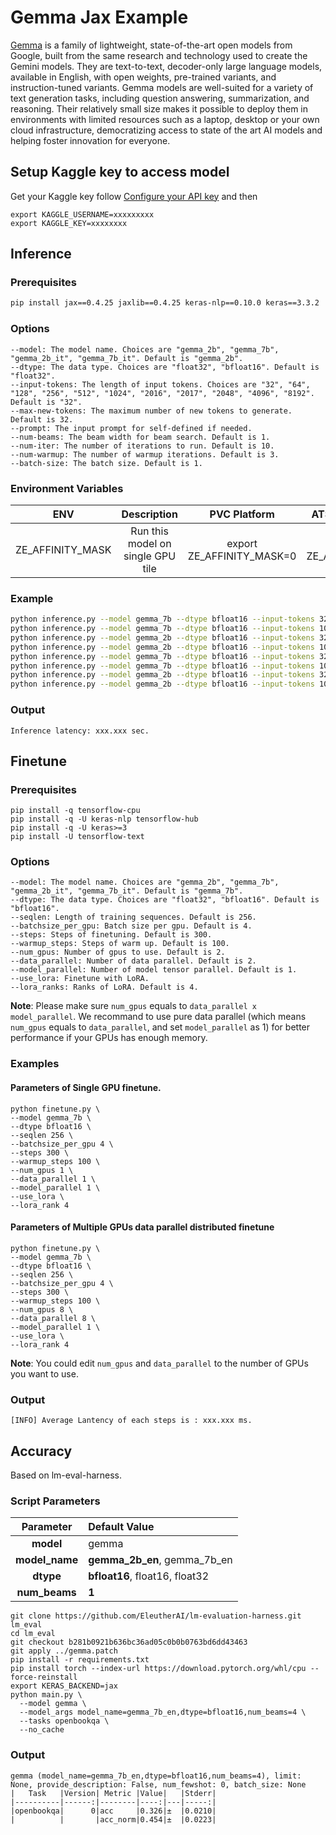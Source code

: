 # Gemma Jax Example
[Gemma](https://www.kaggle.com/models/google/gemma) is a family of lightweight, state-of-the-art open models from Google, built from the same research and technology used to create the Gemini models. They are text-to-text, decoder-only large language models, available in English, with open weights, pre-trained variants, and instruction-tuned variants. Gemma models are well-suited for a variety of text generation tasks, including question answering, summarization, and reasoning. Their relatively small size makes it possible to deploy them in environments with limited resources such as a laptop, desktop or your own cloud infrastructure, democratizing access to state of the art AI models and helping foster innovation for everyone.

## Setup Kaggle key to access model
Get your Kaggle key follow [Configure your API key](https://ai.google.dev/gemma/docs/setup#:~:text=T4%20GPU.-,Configure%20your%20API%20key,-To%20use%20Gemma) and then 

```
export KAGGLE_USERNAME=xxxxxxxxx
export KAGGLE_KEY=xxxxxxxx
```

## Inference

### Prerequisites

```bash
pip install jax==0.4.25 jaxlib==0.4.25 keras-nlp==0.10.0 keras==3.3.2
```

### Options
```
--model: The model name. Choices are "gemma_2b", "gemma_7b", "gemma_2b_it", "gemma_7b_it". Default is "gemma_2b".
--dtype: The data type. Choices are "float32", "bfloat16". Default is "float32".
--input-tokens: The length of input tokens. Choices are "32", "64", "128", "256", "512", "1024", "2016", "2017", "2048", "4096", "8192". Default is "32".
--max-new-tokens: The maximum number of new tokens to generate. Default is 32.
--prompt: The input prompt for self-defined if needed.
--num-beams: The beam width for beam search. Default is 1.
--num-iter: The number of iterations to run. Default is 10.
--num-warmup: The number of warmup iterations. Default is 3.
--batch-size: The batch size. Default is 1.
```

### Environment Variables
| **ENV** | **Description** | **PVC Platform** | **ATSM/DG2 Platform** | 
| :---: | :---: | :---: |:---: |
| ZE_AFFINITY_MASK | Run this model on single GPU tile |export ZE_AFFINITY_MASK=0 | export ZE_AFFINITY_MASK=0 |


### Example

```bash
python inference.py --model gemma_7b --dtype bfloat16 --input-tokens 32 --max-new-tokens 32
python inference.py --model gemma_7b --dtype bfloat16 --input-tokens 1024 --max-new-tokens 128
python inference.py --model gemma_2b --dtype bfloat16 --input-tokens 32 --max-new-tokens 32
python inference.py --model gemma_2b --dtype bfloat16 --input-tokens 1024 --max-new-tokens 128
python inference.py --model gemma_7b --dtype bfloat16 --input-tokens 32 --max-new-tokens 32 --num-beams 4
python inference.py --model gemma_7b --dtype bfloat16 --input-tokens 1024 --max-new-tokens 128 --num-beams 4
python inference.py --model gemma_2b --dtype bfloat16 --input-tokens 32 --max-new-tokens 32 --num-beams 4
python inference.py --model gemma_2b --dtype bfloat16 --input-tokens 1024 --max-new-tokens 128 --num-beams 4
```

### Output
```
Inference latency: xxx.xxx sec.
```

## Finetune

### Prerequisites
```
pip install -q tensorflow-cpu
pip install -q -U keras-nlp tensorflow-hub
pip install -q -U keras>=3
pip install -U tensorflow-text
```

### Options

```
--model: The model name. Choices are "gemma_2b", "gemma_7b", "gemma_2b_it", "gemma_7b_it". Default is "gemma_7b".
--dtype: The data type. Choices are "float32", "bfloat16". Default is "bfloat16".
--seqlen: Length of training sequences. Default is 256.
--batchsize_per_gpu: Batch size per gpu. Default is 4.
--steps: Steps of finetuning. Default is 300.
--warmup_steps: Steps of warm up. Default is 100.
--num_gpus: Number of gpus to use. Default is 2.
--data_parallel: Number of data parallel. Default is 2.
--model_parallel: Number of model tensor parallel. Default is 1.
--use_lora: Finetune with LoRA.
--lora_ranks: Ranks of LoRA. Default is 4.
```

**Note**: Please make sure `num_gpus` equals to `data_parallel x model_parallel`. We recommand to use pure data parallel (which means `num_gpus` equals to `data_parallel`, and set `model_parallel` as 1) for better performance if your GPUs has enough memory.

### Examples

#### Parameters of Single GPU finetune.
```
python finetune.py \
--model gemma_7b \
--dtype bfloat16 \
--seqlen 256 \
--batchsize_per_gpu 4 \
--steps 300 \
--warmup_steps 100 \
--num_gpus 1 \
--data_parallel 1 \
--model_parallel 1 \
--use_lora \
--lora_rank 4 
```

#### Parameters of Multiple GPUs data parallel distributed finetune

```
python finetune.py \
--model gemma_7b \
--dtype bfloat16 \
--seqlen 256 \
--batchsize_per_gpu 4 \
--steps 300 \
--warmup_steps 100 \
--num_gpus 8 \
--data_parallel 8 \
--model_parallel 1 \
--use_lora \
--lora_rank 4 
```

**Note**: You could edit `num_gpus` and `data_parallel` to the number of GPUs you want to use.

### Output
```
[INFO] Average Lantency of each steps is : xxx.xxx ms.
```

## Accuracy
Based on lm-eval-harness.
### Script Parameters

| **Parameter** | **Default Value** |
| :---: | :--- |
| **model** | gemma |
| **model_name** | **gemma_2b_en**,  gemma_7b_en| 
| **dtype** | **bfloat16**, float16, float32 |
| **num_beams** | **1** |
```
git clone https://github.com/EleutherAI/lm-evaluation-harness.git lm_eval
cd lm_eval
git checkout b281b0921b636bc36ad05c0b0b0763bd6dd43463
git apply ../gemma.patch
pip install -r requirements.txt
pip install torch --index-url https://download.pytorch.org/whl/cpu --force-reinstall
export KERAS_BACKEND=jax
python main.py \
  --model gemma \
  --model_args model_name=gemma_7b_en,dtype=bfloat16,num_beams=4 \
  --tasks openbookqa \
  --no_cache
```
### Output
```
gemma (model_name=gemma_7b_en,dtype=bfloat16,num_beams=4), limit: None, provide_description: False, num_fewshot: 0, batch_size: None
|   Task   |Version| Metric |Value|   |Stderr|
|----------|------:|--------|----:|---|-----:|
|openbookqa|      0|acc     |0.326|±  |0.0210|
|          |       |acc_norm|0.454|±  |0.0223|
```
